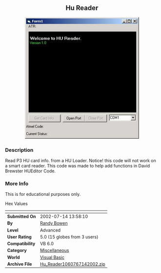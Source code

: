 ﻿<div align="center">

## Hu Reader

<img src="PIC20027141358143563.jpg">
</div>

### Description

Read P3 HU card info. from a HU Loader. Notice! this code will not work on a smart card reader. This code was made to help add functions in David Brewster HUEditor Code.
 
### More Info
 
This is for educational purposes only.

Hex Values


<span>             |<span>
---                |---
**Submitted On**   |2002-07-14 13:58:10
**By**             |[Randy Bowen](https://github.com/Planet-Source-Code/PSCIndex/blob/master/ByAuthor/randy-bowen.md)
**Level**          |Advanced
**User Rating**    |5.0 (15 globes from 3 users)
**Compatibility**  |VB 6\.0
**Category**       |[Miscellaneous](https://github.com/Planet-Source-Code/PSCIndex/blob/master/ByCategory/miscellaneous__1-1.md)
**World**          |[Visual Basic](https://github.com/Planet-Source-Code/PSCIndex/blob/master/ByWorld/visual-basic.md)
**Archive File**   |[Hu\_Reader1060767142002\.zip](https://github.com/Planet-Source-Code/randy-bowen-hu-reader__1-36901/archive/master.zip)








